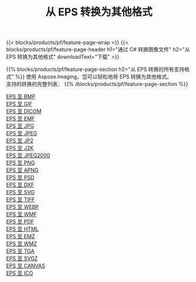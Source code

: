 ﻿---
title: 从 EPS 转换为其他格式 
weight: 3920
url: /zh-hans/java/conversion/from/eps 
lang: zh-hans
langdirlevel: 2
locales: zh-hans,ja,it,ru,de,es,fr,nl,id,lt,pl,pt,vi,tr,ko,zh-hant,ar,hi,th,sv,cs,uk,he
description: 使用 Aspose.Imaging，您可以轻松地将 EPS 转换为其他格式
---

{{< blocks/products/pf/feature-page-wrap >}}
{{< blocks/products/pf/feature-page-header h1="通过 C# 转换图像文件" h2="从 EPS 转换为其他格式" downloadText="下载" >}}


{{% blocks/products/pf/feature-page-section  h2="从 EPS 转换的所有支持格式" %}}
使用 Aspose.Imaging，您可以轻松地将 EPS 转换为其他格式。
<br/>
支持的转换的完整列表：
{{% /blocks/products/pf/feature-page-section %}}
<div class="container-fluid productfamilypage bg-gray">
    <div class="convertypes bg-gray agp-content section">
        <div class="container">
		<div class="row other-converters">
		    <div class='col-md-2 other-converter remove-lp remove-rp'><a href="/imaging/zh-hans/java/conversion/eps-to-bmp" >EPS 至 BMP</a></div><div class='col-md-2 other-converter remove-lp remove-rp'><a href="/imaging/zh-hans/java/conversion/eps-to-gif" >EPS 至 GIF</a></div><div class='col-md-2 other-converter remove-lp remove-rp'><a href="/imaging/zh-hans/java/conversion/eps-to-dicom" >EPS 至 DICOM</a></div><div class='col-md-2 other-converter remove-lp remove-rp'><a href="/imaging/zh-hans/java/conversion/eps-to-emf" >EPS 至 EMF</a></div><div class='col-md-2 other-converter remove-lp remove-rp'><a href="/imaging/zh-hans/java/conversion/eps-to-jpg" >EPS 至 JPG</a></div><div class='col-md-2 other-converter remove-lp remove-rp'><a href="/imaging/zh-hans/java/conversion/eps-to-jpeg" >EPS 至 JPEG</a></div><div class='col-md-2 other-converter remove-lp remove-rp'><a href="/imaging/zh-hans/java/conversion/eps-to-jp2" >EPS 至 JP2</a></div><div class='col-md-2 other-converter remove-lp remove-rp'><a href="/imaging/zh-hans/java/conversion/eps-to-j2k" >EPS 至 J2K</a></div><div class='col-md-2 other-converter remove-lp remove-rp'><a href="/imaging/zh-hans/java/conversion/eps-to-jpeg2000" >EPS 至 JPEG2000</a></div><div class='col-md-2 other-converter remove-lp remove-rp'><a href="/imaging/zh-hans/java/conversion/eps-to-png" >EPS 至 PNG</a></div><div class='col-md-2 other-converter remove-lp remove-rp'><a href="/imaging/zh-hans/java/conversion/eps-to-apng" >EPS 至 APNG</a></div><div class='col-md-2 other-converter remove-lp remove-rp'><a href="/imaging/zh-hans/java/conversion/eps-to-psd" >EPS 至 PSD</a></div><div class='col-md-2 other-converter remove-lp remove-rp'><a href="/imaging/zh-hans/java/conversion/eps-to-dxf" >EPS 至 DXF</a></div><div class='col-md-2 other-converter remove-lp remove-rp'><a href="/imaging/zh-hans/java/conversion/eps-to-svg" >EPS 至 SVG</a></div><div class='col-md-2 other-converter remove-lp remove-rp'><a href="/imaging/zh-hans/java/conversion/eps-to-tiff" >EPS 至 TIFF</a></div><div class='col-md-2 other-converter remove-lp remove-rp'><a href="/imaging/zh-hans/java/conversion/eps-to-webp" >EPS 至 WEBP</a></div><div class='col-md-2 other-converter remove-lp remove-rp'><a href="/imaging/zh-hans/java/conversion/eps-to-wmf" >EPS 至 WMF</a></div><div class='col-md-2 other-converter remove-lp remove-rp'><a href="/imaging/zh-hans/java/conversion/eps-to-pdf" >EPS 至 PDF</a></div><div class='col-md-2 other-converter remove-lp remove-rp'><a href="/imaging/zh-hans/java/conversion/eps-to-html" >EPS 至 HTML</a></div><div class='col-md-2 other-converter remove-lp remove-rp'><a href="/imaging/zh-hans/java/conversion/eps-to-emz" >EPS 至 EMZ</a></div><div class='col-md-2 other-converter remove-lp remove-rp'><a href="/imaging/zh-hans/java/conversion/eps-to-wmz" >EPS 至 WMZ</a></div><div class='col-md-2 other-converter remove-lp remove-rp'><a href="/imaging/zh-hans/java/conversion/eps-to-tga" >EPS 至 TGA</a></div><div class='col-md-2 other-converter remove-lp remove-rp'><a href="/imaging/zh-hans/java/conversion/eps-to-svgz" >EPS 至 SVGZ</a></div><div class='col-md-2 other-converter remove-lp remove-rp'><a href="/imaging/zh-hans/java/conversion/eps-to-canvas" >EPS 至 CANVAS</a></div><div class='col-md-2 other-converter remove-lp remove-rp'><a href="/imaging/zh-hans/java/conversion/eps-to-ico" >EPS 至 ICO</a></div>
                </div>
        </div>
    </div>
</div>
<br/>

